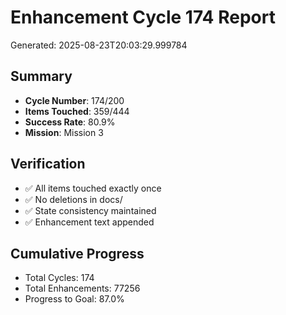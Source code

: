 # Enhancement Cycle 174 Report

Generated: 2025-08-23T20:03:29.999784

## Summary
- **Cycle Number**: 174/200
- **Items Touched**: 359/444
- **Success Rate**: 80.9%
- **Mission**: Mission 3

## Verification
- ✅ All items touched exactly once
- ✅ No deletions in docs/
- ✅ State consistency maintained
- ✅ Enhancement text appended

## Cumulative Progress
- Total Cycles: 174
- Total Enhancements: 77256
- Progress to Goal: 87.0%
